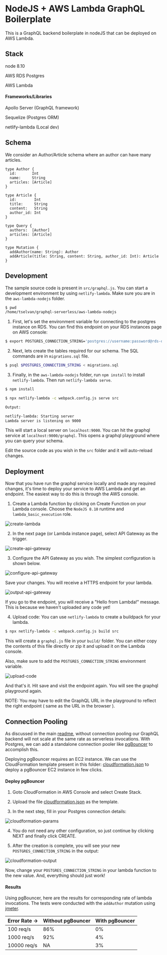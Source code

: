 # NodeJS + AWS Lambda GraphQL Boilerplate

This is a GraphQL backend boilerplate in nodeJS that can be deployed on AWS Lambda.

## Stack

node 8.10

AWS RDS Postgres

AWS Lambda

#### Frameworks/Libraries

Apollo Server (GraphQL framework)

Sequelize (Postgres ORM)

netlify-lambda (Local dev)

## Schema

We consider an Author/Article schema where an author can have many articles.

```
type Author {
  id:       Int
  name:     String
  articles: [Article]
}

type Article {
  id:        Int
  title:     String
  content:   String
  author_id: Int
}

type Query {
  authors:  [Author]
  articles: [Article]
}

type Mutation {
  addAuthor(name: String): Author
  addArticle(title: String, content: String, author_id: Int): Article
}
```

## Development

The sample source code is present in `src/graphql.js`. You can start a development environment by using `netlify-lambda`. Make sure you are in the `aws-lambda-nodejs` folder.

```bash
$ pwd
/home/tselvan/graphql-serverless/aws-lambda-nodejs
```

1) First, let's set the environment variable for connecting to the postgres instance on RDS. You can find this endpoint on your RDS instances page on AWS console:

```bash
$ export POSTGRES_CONNECTION_STRING='postgres://username:password@rds-database-endpoint.us-east-1.rds.amazonaws.com:5432/mydb' 
```

2) Next, lets create the tables required for our schema. The SQL commands are in `migrations.sql` file.

```bash
$ psql $POSTGRES_CONNECTION_STRING < migrations.sql
```

3) Finally, in the `aws-lambda-nodejs` folder, run `npm install` to install `netlify-lambda`. Then run `netlify-lambda serve`.

```bash
$ npm install

$ npx netlify-lambda -c webpack.config.js serve src

Output:

netlify-lambda: Starting server
Lambda server is listening on 9000
```

This will start a local server on `localhost:9000`. You can hit the graphql service at `localhost:9000/graphql`. This opens a graphql playground where you can query your schema.

Edit the source code as you wish in the `src` folder and it will auto-reload changes.

## Deployment

Now that you have run the graphql service locally and made any required changes, it's time to deploy your service to AWS Lambda and get an endpoint. The easiest way to do this is through the AWS console.

1) Create a Lambda function by clicking on Create Function on your Lambda console. Choose the `NodeJS 8.10` runtime and `lambda_basic_execution` role.

![create-lambda](assets/create-lambda.png)

2) In the next page (or Lambda instance page), select API Gateway as the trigger.

![create-api-gateway](assets/create-api-gateway.png)

3) Configure the API Gateway as you wish. The simplest configuration is shown below.

![configure-api-gateway](assets/configure-api-gateway.png)

Save your changes. You will receive a HTTPS endpoint for your lambda.

![output-api-gateway](assets/output-api-gateway.png)

If you go to the endpoint, you will receive a "Hello from Lambda!" message. This is because we haven't uploaded any code yet!

4) Upload code: You can use `netlify-lambda` to create a buildpack for your lambda.

```bash
$ npx netlify-lambda -c webpack.config.js build src
```

This will create a `graphql.js` file in your `build/` folder. You can either copy the contents of this file directly or zip it and upload it on the Lambda console.

Also, make sure to add the `POSTGRES_CONNECTION_STRING` environment variable.

![upload-code](assets/upload-code.png)

And that's it. Hit save and visit the endpoint again. You will see the graphql playground again.

NOTE: You may have to edit the GraphQL URL in the playground to reflect the right endpoint ( same as the URL in the browser ).

## Connection Pooling

As discussed in the main [readme](../README.md), without connection pooling our GraphQL backend will not scale at the same rate as serverless invocations. With Postgres, we can add a standalone connection pooler like [pgBouncer](https://pgbouncer.github.io/) to accomplish this. 

Deploying pgBouncer requires an EC2 instance. We can use the CloudFormation template present in this folder: [cloudformation.json](cloudformation.json) to deploy a pgBouncer EC2 instance in few clicks.

#### Deploy pgBouncer

1. Goto CloudFormation in AWS Console and select Create Stack.

2. Upload the file [cloudformation.json](cloudformation.json) as the template.

3. In the next step, fill in your Postgres connection details:

![cloudformation-params](assets/cloudformation-params.png)

4. You do not need any other configuration, so just continue by clicking NEXT and finally click CREATE.

5. After the creation is complete, you will see your new `POSTGRES_CONNECTION_STRING` in the output:

![cloudformation-output](assets/cloudformation-output.png)

Now, change your `POSTGRES_CONNECTION_STRING` in your lambda function to the new value. And, everything should just work!

#### Results

Using pgBouncer, here are the results for corresponding rate of lambda invocations. The tests were conducted with the `addAuthor` mutation using [jmeter](https://jmeter.apache.org/).

|  Error Rate -> | Without pgBouncer | With pgBouncer|
| -------------- | ----------------- | ------------- |
| 100 req/s      | 86%               | 0%            |
| 1000 req/s     | 92%               | 4%            |
| 10000 req/s    | NA                | 3%            |

